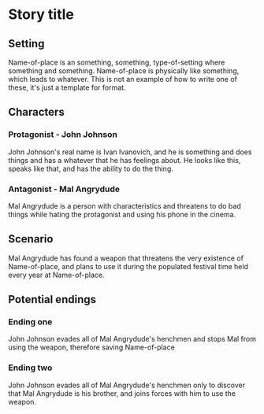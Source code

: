 # Story title

## Setting

Name-of-place is an something, something, type-of-setting where something and something. Name-of-place is physically like something, which leads to whatever. This is not an example of how to write one of these, it's just a template for format.

## Characters

### Protagonist - John Johnson

John Johnson's real name is Ivan Ivanovich, and he is something and does things and has a whatever that he has feelings about. He looks like this, speaks like that, and has the ability to do the thing.

### Antagonist - Mal Angrydude

Mal Angrydude is a person with characteristics and threatens to do bad things while hating the protagonist and using his phone in the cinema.

## Scenario

Mal Angrydude has found a weapon that threatens the very existence of Name-of-place, and plans to use it during the populated festival time held every year at Name-of-place.

## Potential endings

### Ending one

John Johnson evades all of Mal Angrydude's henchmen and stops Mal from using the weapon, therefore saving Name-of-place

### Ending two

John Johnson evades all of Mal Angrydude's henchmen only to discover that Mal Angrydude is his brother, and joins forces with him to use the weapon.
